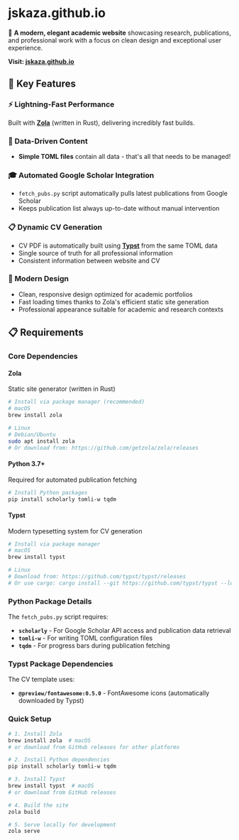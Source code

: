 # jskaza.github.io

🌟 **A modern, elegant academic website** showcasing research, publications, and professional work with a focus on clean design and exceptional user experience.

**Visit: [jskaza.github.io](https://jskaza.github.io)**

## 🚀 Key Features

### ⚡ Lightning-Fast Performance
Built with [**Zola**](https://www.getzola.org/) (written in Rust), delivering incredibly fast builds.

### 📄 Data-Driven Content
- **Simple TOML files** contain all data - that's all that needs to be managed!

### 🎓 Automated Google Scholar Integration
- `fetch_pubs.py` script automatically pulls latest publications from Google Scholar
- Keeps publication list always up-to-date without manual intervention

### 📋 Dynamic CV Generation
- CV PDF is automatically built using [**Typst**](https://typst.app/) from the same TOML data
- Single source of truth for all professional information
- Consistent information between website and CV

### 🎨 Modern Design
- Clean, responsive design optimized for academic portfolios
- Fast loading times thanks to Zola's efficient static site generation
- Professional appearance suitable for academic and research contexts

## 📋 Requirements

### Core Dependencies

#### Zola
Static site generator (written in Rust)
```bash
# Install via package manager (recommended)
# macOS
brew install zola

# Linux
# Debian/Ubuntu
sudo apt install zola
# Or download from: https://github.com/getzola/zola/releases
```

#### Python 3.7+
Required for automated publication fetching
```bash
# Install Python packages
pip install scholarly tomli-w tqdm
```

#### Typst
Modern typesetting system for CV generation
```bash
# Install via package manager
# macOS
brew install typst

# Linux
# Download from: https://github.com/typst/typst/releases
# Or use cargo: cargo install --git https://github.com/typst/typst --locked typst-cli
```

### Python Package Details

The `fetch_pubs.py` script requires:
- **`scholarly`** - For Google Scholar API access and publication data retrieval
- **`tomli-w`** - For writing TOML configuration files
- **`tqdm`** - For progress bars during publication fetching

### Typst Package Dependencies

The CV template uses:
- **`@preview/fontawesome:0.5.0`** - FontAwesome icons (automatically downloaded by Typst)

### Quick Setup
```bash
# 1. Install Zola
brew install zola  # macOS
# or download from GitHub releases for other platforms

# 2. Install Python dependencies
pip install scholarly tomli-w tqdm

# 3. Install Typst
brew install typst  # macOS
# or download from GitHub releases

# 4. Build the site
zola build

# 5. Serve locally for development
zola serve
```
